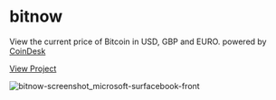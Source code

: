 # bitnow

View the current price of Bitcoin in USD, GBP and EURO.
powered by [CoinDesk](https://www.coindesk.com/price/)

[View Project](https://sheriallis.github.io/bitnow/)

![bitnow-screenshot_microsoft-surfacebook-front](https://user-images.githubusercontent.com/1948858/31096150-82a30100-a7bb-11e7-8303-fa471b1fa559.png)
